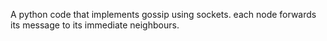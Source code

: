 A python code that implements gossip using sockets. each node forwards its message to its immediate neighbours.
